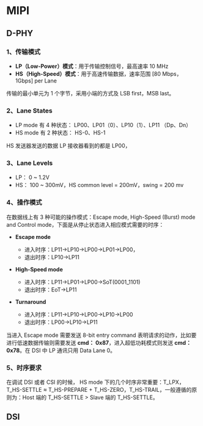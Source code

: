 # MIPI

## D-PHY

### 1、传输模式

+ **LP（Low-Power）模式**：用于传输控制信号，最高速率 10 MHz
+ **HS（High-Speed）模式**：用于高速传输数据，速率范围 [80 Mbps， 1Gbps] per Lane

传输的最小单元为 1 个字节，采用小端的方式及 LSB first，MSB last。

### 2、Lane States

+ LP mode 有 4 种状态： LP00、LP01（0）、LP10（1）、LP11 （Dp、Dn）
+ HS mode 有 2 种状态： HS-0、HS-1

HS 发送器发送的数据 LP 接收器看到的都是 LP00，


### 3、Lane Levels

+ LP： 0 ~ 1.2V
+ HS： 100 ~ 300mV，HS common level = 200mV，swing = 200 mv


### 4、操作模式

在数据线上有 3 种可能的操作模式：Escape mode, High-Speed (Burst) mode and Control mode，下面是从停止状态进入相应模式需要的时序：

+ **Escape mode** 
  + 进入时序：LP11→LP10→LP00→LP01→LP00，
  + 退出时序：LP10→LP11


+ **High-Speed mode**
  + 进入时序：LP11→LP01→LP00→SoT(0001_1101)
  + 退出时序：EoT→LP11
  
  
+ **Turnaround**
  + 进入时序：LP11→LP10→LP00→LP10→LP00
  + 退出时序：LP00→LP10→LP11

当进入 Escape mode 需要发送 8-bit entry command 表明请求的动作，比如要进行低速数据传输则需要发送 **cmd： 0x87**，进入超低功耗模式则发送 **cmd： 0x78**。在 DSI 中 LP 通讯只用 Data Lane 0。


 ### 5、时序要求
 
 在调试 DSI 或者 CSI 的时候， HS mode 下的几个时序非常重要：T_LPX，T_HS-SETTLE ≈ T_HS-PREPARE + T_HS-ZERO，T_HS-TRAIL，一般遵循的原则为：Host 端的 T_HS-SETTLE > Slave 端的 T_HS-SETTLE。



## DSI

